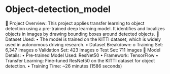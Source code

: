 # Object-detection_model
🚀 Project Overview:
This project applies transfer learning to object detection using a pre-trained deep learning model. It identifies and localizes objects in images by drawing bounding boxes around detected objects.
📂 Dataset Used:
   •	The model is trained on the KITTI dataset, which is widely used in autonomous driving research.
   •	Dataset Breakdown:
      o	Training Set: 6,347 images
      o	Validation Set: 423 images
      o	Test Set: 711 images
🎯 Model Details:
   •	Pre-trained Model Used: ResNet50
   •	Framework: TensorFlow
   •	Transfer Learning: Fine-tuned ResNet50 on the KITTI dataset for object detection.
   •	Training Time: ~26 minutes (1586 seconds)

